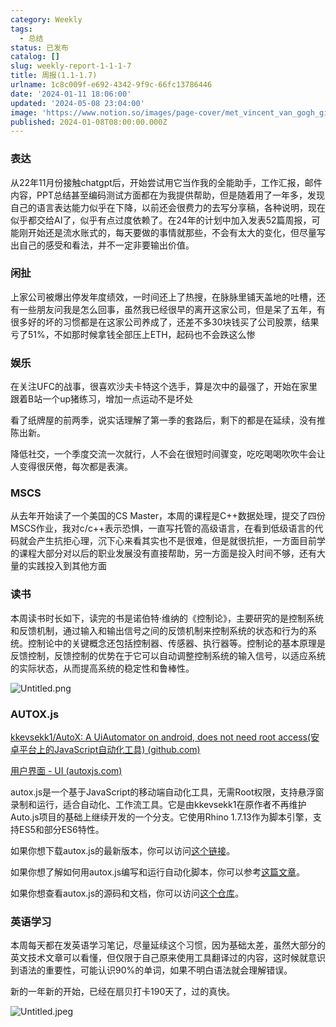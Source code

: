 ```yaml
---
category: Weekly
tags:
  - 总结
status: 已发布
catalog: []
slug: weekly-report-1-1-1-7
title: 周报(1.1-1.7)
urlname: 1c8c009f-e692-4342-9f9c-66fc13786446
date: '2024-01-11 18:06:00'
updated: '2024-05-08 23:04:00'
image: 'https://www.notion.so/images/page-cover/met_vincent_van_gogh_ginoux.jpg'
published: 2024-01-08T08:00:00.000Z
---
```


### 表达


从22年11月份接触chatgpt后，开始尝试用它当作我的全能助手，工作汇报，邮件内容，PPT总结甚至编码测试方面都在为我提供帮助，但是随着用了一年多，发现自己的语言表达能力似乎在下降，以前还会很费力的去写分享稿，各种说明，现在似乎都交给AI了，似乎有点过度依赖了。在24年的计划中加入发表52篇周报，可能刚开始还是流水账式的，每天要做的事情就那些，不会有太大的变化，但尽量写出自己的感受和看法，并不一定非要输出价值。


### 闲扯


上家公司被爆出停发年度绩效，一时间还上了热搜，在脉脉里铺天盖地的吐槽，还有一些朋友问我是怎么回事，虽然我已经很早的离开这家公司，但是呆了五年，有很多好的坏的习惯都是在这家公司养成了，还差不多30块钱买了公司股票，结果亏了51%，不如那时候拿钱全部压上ETH，起码也不会跌这么惨


### 娱乐


在关注UFC的战事，很喜欢沙夫卡特这个选手，算是次中的最强了，开始在家里跟着B站一个up猪练习，增加一点运动不是坏处


看了纸牌屋的前两季，说实话理解了第一季的套路后，剩下的都是在延续，没有推陈出新。


降低社交，一个季度交流一次就行，人不会在很短时间骤变，吃吃喝喝吹吹牛会让人变得很厌倦，每次都是表演。


### MSCS


从去年开始读了一个美国的CS Master，本周的课程是C++数据处理，提交了四份MSCS作业，我对c/c++表示恐惧，一直写托管的高级语言，在看到低级语言的代码就会产生抗拒心理，沉下心来看其实也不是很难，但是就很抗拒，一方面目前学的课程大部分对以后的职业发展没有直接帮助，另一方面是投入时间不够，还有大量的实践投入到其他方面


### 读书


本周读书时长如下，读完的书是诺伯特·维纳的《控制论》，主要研究的是控制系统和反馈机制，通过输入和输出信号之间的反馈机制来控制系统的状态和行为的系统。控制论中的关键概念还包括控制器、传感器、执行器等。控制论的基本原理是反馈控制，反馈控制的优势在于它可以自动调整控制系统的输入信号，以适应系统的实际状态，从而提高系统的稳定性和鲁棒性。


![Untitled.png](https://prod-files-secure.s3.us-west-2.amazonaws.com/5d24fe63-e567-4804-86f9-9fdc62e13082/4d744901-b410-4924-8554-36cce6e9aab7/Untitled.png?X-Amz-Algorithm=AWS4-HMAC-SHA256&X-Amz-Content-Sha256=UNSIGNED-PAYLOAD&X-Amz-Credential=ASIAZI2LB466QGZQIFZV%2F20250413%2Fus-west-2%2Fs3%2Faws4_request&X-Amz-Date=20250413T213320Z&X-Amz-Expires=3600&X-Amz-Security-Token=IQoJb3JpZ2luX2VjEHwaCXVzLXdlc3QtMiJHMEUCIQCGmNjzLEOSNvDcTWX7feIUKeTnlU4JQDCqE0vWDvCa%2FgIgF%2FcAfA2msL2Ap8MUFZXYQqwbbuOiGdNgZQXLF1s%2FWXYqiAQI9f%2F%2F%2F%2F%2F%2F%2F%2F%2F%2FARAAGgw2Mzc0MjMxODM4MDUiDG5Z7noUXsSBMOfpxCrcA3EeZPiEywuEOQTWCVS2xGn%2BbBzLd4%2B3f2aIClK3p0Yo1UJJl9vmN2hSoZh31gNWxCkfDnvsu%2F4FVYG0F1yRwVZOf5RwqPqolZ2LLFsNS%2FFUhLMyGsFHU0X2%2BlHoSwkuxpl1ycWjiGKWlCO3wWcN3bRlw9l158gcvLg5wn%2BHYpN6eTZC3DGSHwWbCnKYEq%2FbtZco%2Br4qF1eXCAad3yMxQucom4E0G7jnVR7MJKdYQBpsWgf82XM%2BCEfrdNOjt58%2BFi6mV3n%2BXTkgv%2FyGScJ%2BNbv6XjoVqkUkj9%2Bozn6g%2BnqXT5h4uIoP3ELJMCdcNYzSsXMMfs%2F1yaxK9hIsK%2BUDXq9UUOXxNthxCmOk0FkwzNUcZgeLj%2FtBTKPhI7HTaNbicjxfhVSKCERfUYARlYV5cJhI5HmsopH6K%2F6GIuJKmIPQ472fLp82KZc4nVG30LOlAf4c4JvDlI81N%2FRvqKsp9rsaWgNkDuEyL%2Bny449EwG64%2FbJd%2FwhW6E8l9PkRM8T3GOGLaE2IvFLrhIQOOFoLy47%2FfMGVrn3yUWornaZeQCNneiy6ys43SRZl3XJxO8Ho9wJozo2uQlYyoJ6rw68GxE7iZ91NAFaE9IPMtEfOIhCLrWuTaTYRJfDUqPqZMNqt8L8GOqUBZL%2BIfKIug7UXn%2FJpkGVdtmj5TvUu%2FRtpxx3GZ4B5gIt8bZODG9V7ApW4nPK9tJW56NKbW6UfKNIcEWPijYh%2Fkvt7UyogEEQi816jP91pfZsoae7yuP9WTFbcqywHRi9Rp0EPNDtVYfdcSHz2YUkZLZwTU5w3jk4SyjFkvdUPOmoV0WpURg1708GDsXTQG4XWlT2IPM%2FcV07USgo%2F8ecJC8TOpfNg&X-Amz-Signature=1daa1fc8d7d679d89653850bee6884e812d4bf117879b3f6ac06b6d8ba3dbbed&X-Amz-SignedHeaders=host&x-id=GetObject)


### AUTOX.js


[kkevsekk1/AutoX: A UiAutomator on android, does not need root access(安卓平台上的JavaScript自动化工具) (github.com)](https://github.com/kkevsekk1/AutoX)


[用户界面 - UI (autoxjs.com)](http://doc.autoxjs.com/#/ui)


autox.js是一个基于JavaScript的移动端自动化工具，无需Root权限，支持悬浮窗录制和运行，适合自动化、工作流工具。它是由kkevsekk1在原作者不再维护Auto.js项目的基础上继续开发的一个分支。它使用Rhino 1.7.13作为脚本引擎，支持ES5和部分ES6特性。


如果你想下载autox.js的最新版本，你可以访问[这个链接](https://github.com/kkevsekk1/AutoX/releases)。


如果你想了解如何用autox.js编写和运行自动化脚本，你可以参考[这篇文章](https://www.cnblogs.com/ghj1976/p/autoxjs.html)。


如果你想查看autox.js的源码和文档，你可以访问[这个仓库](https://github.com/kkevsekk1/AutoX)。


### 英语学习


本周每天都在发英语学习笔记，尽量延续这个习惯，因为基础太差，虽然大部分的英文技术文章可以看懂，但仅限于自己原来使用工具翻译过的内容，这时候就意识到语法的重要性，可能认识90%的单词，如果不明白语法就会理解错误。


新的一年新的开始，已经在扇贝打卡190天了，过的真快。


![Untitled.jpeg](https://prod-files-secure.s3.us-west-2.amazonaws.com/5d24fe63-e567-4804-86f9-9fdc62e13082/c04d3014-4bd3-4142-a613-19220f0a3512/Untitled.jpeg?X-Amz-Algorithm=AWS4-HMAC-SHA256&X-Amz-Content-Sha256=UNSIGNED-PAYLOAD&X-Amz-Credential=ASIAZI2LB466QGZQIFZV%2F20250413%2Fus-west-2%2Fs3%2Faws4_request&X-Amz-Date=20250413T213320Z&X-Amz-Expires=3600&X-Amz-Security-Token=IQoJb3JpZ2luX2VjEHwaCXVzLXdlc3QtMiJHMEUCIQCGmNjzLEOSNvDcTWX7feIUKeTnlU4JQDCqE0vWDvCa%2FgIgF%2FcAfA2msL2Ap8MUFZXYQqwbbuOiGdNgZQXLF1s%2FWXYqiAQI9f%2F%2F%2F%2F%2F%2F%2F%2F%2F%2FARAAGgw2Mzc0MjMxODM4MDUiDG5Z7noUXsSBMOfpxCrcA3EeZPiEywuEOQTWCVS2xGn%2BbBzLd4%2B3f2aIClK3p0Yo1UJJl9vmN2hSoZh31gNWxCkfDnvsu%2F4FVYG0F1yRwVZOf5RwqPqolZ2LLFsNS%2FFUhLMyGsFHU0X2%2BlHoSwkuxpl1ycWjiGKWlCO3wWcN3bRlw9l158gcvLg5wn%2BHYpN6eTZC3DGSHwWbCnKYEq%2FbtZco%2Br4qF1eXCAad3yMxQucom4E0G7jnVR7MJKdYQBpsWgf82XM%2BCEfrdNOjt58%2BFi6mV3n%2BXTkgv%2FyGScJ%2BNbv6XjoVqkUkj9%2Bozn6g%2BnqXT5h4uIoP3ELJMCdcNYzSsXMMfs%2F1yaxK9hIsK%2BUDXq9UUOXxNthxCmOk0FkwzNUcZgeLj%2FtBTKPhI7HTaNbicjxfhVSKCERfUYARlYV5cJhI5HmsopH6K%2F6GIuJKmIPQ472fLp82KZc4nVG30LOlAf4c4JvDlI81N%2FRvqKsp9rsaWgNkDuEyL%2Bny449EwG64%2FbJd%2FwhW6E8l9PkRM8T3GOGLaE2IvFLrhIQOOFoLy47%2FfMGVrn3yUWornaZeQCNneiy6ys43SRZl3XJxO8Ho9wJozo2uQlYyoJ6rw68GxE7iZ91NAFaE9IPMtEfOIhCLrWuTaTYRJfDUqPqZMNqt8L8GOqUBZL%2BIfKIug7UXn%2FJpkGVdtmj5TvUu%2FRtpxx3GZ4B5gIt8bZODG9V7ApW4nPK9tJW56NKbW6UfKNIcEWPijYh%2Fkvt7UyogEEQi816jP91pfZsoae7yuP9WTFbcqywHRi9Rp0EPNDtVYfdcSHz2YUkZLZwTU5w3jk4SyjFkvdUPOmoV0WpURg1708GDsXTQG4XWlT2IPM%2FcV07USgo%2F8ecJC8TOpfNg&X-Amz-Signature=d534d36e2f939e03b4970d398510ad02c54ab27e2e23c75249622e45934b028e&X-Amz-SignedHeaders=host&x-id=GetObject)

